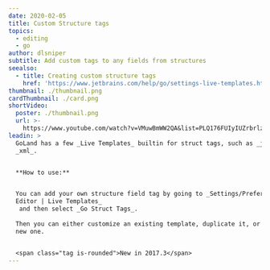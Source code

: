 ```yaml
---
date: 2020-02-05
title: Custom Structure tags
topics:
  - editing
  - go
author: dlsniper
subtitle: Add custom tags to any fields from structures
seealso:
  - title: Creating custom structure tags
    href: 'https://www.jetbrains.com/help/go/settings-live-templates.html'
thumbnail: ./thumbnail.png
cardThumbnail: ./card.png
shortVideo:
  poster: ./thumbnail.png
  url: >-
    https://www.youtube.com/watch?v=VMuwBmWW2QA&list=PLQ176FUIyIUZrbrlz4AY1V8VzBJKZyVlW&index=37
leadin: >
  GoLand has a few _Live Templates_ builtin for struct tags, such as _json_ or
  _xml_.


  **How to use:**


  You can add your own structure field tag by going to _Settings/Preferences |
  Editor | Live Templates_
   and then select _Go Struct Tags_.
   
  Then you can either customize an existing template, duplicate it, or create a
  new one.


  <span class="tag is-rounded">New in 2017.3</span>
---
```


